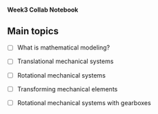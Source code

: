 #### Week3 Collab Notebook

Main topics
--------------------------------
- [ ] What is mathematical modeling?
- [ ] Translational mechanical systems
- [ ] Rotational mechanical systems
- [ ] Transforming mechanical elements
- [ ] Rotational mechanical systems with gearboxes


